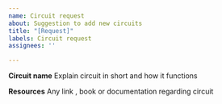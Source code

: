 ```yaml
---
name: Circuit request
about: Suggestion to add new circuits
title: "[Request]"
labels: Circuit request
assignees: ''

---
```


**Circuit name**
Explain circuit in short and how it functions

**Resources**
Any link , book or documentation regarding circuit
